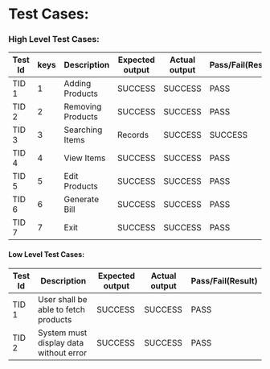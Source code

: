 # Test Cases:

### High Level Test Cases:
| Test Id |	keys |	Description |	Expected output |	Actual output |	Pass/Fail(Result) |
|------|------|------|------|------|------|
| TID 1 | 1 | Adding Products | SUCCESS |	SUCCESS |	PASS 
| TID 2 |	2	| Removing Products|	SUCCESS	| SUCCESS	 | PASS
| TID 3	| 3	| Searching Items | Records |	SUCCESS |	SUCCESS	|PASS
| TID 4 |	4	| View Items	| SUCCESS	| SUCCESS	| PASS
| TID 5	| 5	| Edit Products | SUCCESS |	SUCCESS | PASS
| TID 6	| 6 |	Generate Bill | SUCCESS |	SUCCESS	| PASS
| TID 7	| 7 |	Exit | SUCCESS |	SUCCESS	| PASS


#### Low Level Test Cases:
| Test Id |	Description |	Expected output |	Actual output |	Pass/Fail(Result) |
|------|------|------|------|------|
| TID 1 | User shall be able to fetch products | SUCCESS | SUCCESS | PASS 
| TID 2 |System must display data without error | SUCCESS | SUCCESS |  PASS
